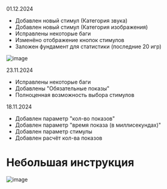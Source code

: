 01.12.2024
- Добавлен новый стимул (Категория звука)
- Добавлен новый стимул (Категория изображения)
- Исправлены некоторые баги
- Изменёно отображение кнопок стимулов
- Заложен фундамент для статистики (последние 20 игр)

![image](https://github.com/user-attachments/assets/b5b717d0-ed87-4627-b17d-65627dd30f3d)


23.11.2024
- Исправлены некоторые баги
- Добавлены "Обязательные показы"
- Полноценная возможность выбора стимулов

18.11.2024
- Добавлен параметр "кол-во показов"
- Добавлен параметр "время показа (в миллисекундах)"
- Добавлен параметр стимулы 
- Добавлен расчёт кол-ва показов

# Небольшая инструкция
![image](https://github.com/user-attachments/assets/0891d3d6-17e0-4307-8b45-0ec5f20e90a8)




